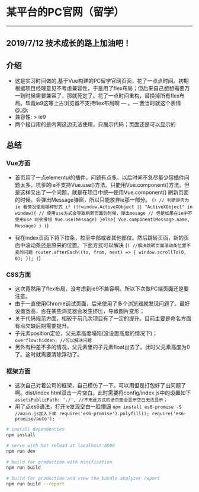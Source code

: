# 某平台的PC官网（留学）
-------------------------------------------------
## 2019/7/12 技术成长的路上加油吧！

## 介绍
- 这是实习时间做的,基于Vue构建的PC留学官网页面，花了一点点时间。初期根据项目经理意见不考虑兼容性，于是用了flex布局；但后来自己想想需要万一到时候需要兼容了，那就死定了。花了一点时间重构，替换掉所有flex布局。毕竟ie9这等上古浏览器不支持flex布局啊 — 。—  我当时就这个表情 @_@;
- 兼容性: > ie9 
- 两个接口用的是内网这边无法使用，只展示代码；页面还是可以显示的

## 总结

### Vue方面
- 首页用了一点elementui的插件，问题有点多。以后时间不急尽量少用插件问题太多。坑爹的ie不支持Vue.use()方法。只能用Vue.component()方法。但是这样又出了一个问题，就是在项目中统一使用Vue.component() 刷新页面的时候。会弹出Message弹窗，所以只能放弃ie那一部分。
(```)
    // 判断是否为ie 看情况使用哪种形式
    if (!!window.ActiveXObject || "ActiveXObject" in window){
    // 使用use方式会导致刷新页面的时候，弹出mesage
    // 但是如果在ie中不使用use 则会报错
         Vue.use(Message)
    }else{
         Vue.component(Message.name, Message)
    }
(```)

- 我在index页面下将下拉条，拉至中部或者其他部位。然后跳转页面，新的页面中滚动条还是原来的位置。下面方式可以解决
(```)
    //解决跳转页面滚动条位置不变的问题
    router.afterEach((to, from, next) => {
        window.scrollTo(0, 0);
    });
(```)


### CSS方面
- 这次竟然用了flex布局，没考虑到ie9不兼容啊。所以下次做PC端页面还是要注意。
- 由于一直使用Chrome调试页面，后来使用了多个浏览器就发现问题了。<img>最好设置宽高，否在某些浏览器会发生挤压，导致图片变形；
- 关于代码规范方面，相较于前几次项目有了一定的提升。目前主要是命名方面有点欠缺后期需要提升。
- 子元素position定位，父元素高度塌陷(没设置高度的情况下)；
`
    overflow:hidden; //可以解决问题
`
- 另外有种差不多的情况，父元素里的子元素float出去了。此时父元素高度为0了。这时就需要清除浮动了。

### 框架方面
- 这次自己对着公司的框架，自己模仿了一下。可以用但是打包好了出问题了啊。dist/index.html双击一片空白。此时需要将config/index.js中的设置如下
`
 assetsPublicPath: './', //不用此方式的话页面会显示空白无法显示；
`
- 用了点es6语法，打开ie发现空白一脸懵逼
`
  npm install es6-promise -S
  //main.js加入下面
  require('es6-promise').polyfill();
  require('es6-promise/auto');
`

``` bash
# install dependencies
npm install

# serve with hot reload at localhost:8080
npm run dev

# build for production with minification
npm run build

# build for production and view the bundle analyzer report
npm run build --report
```
